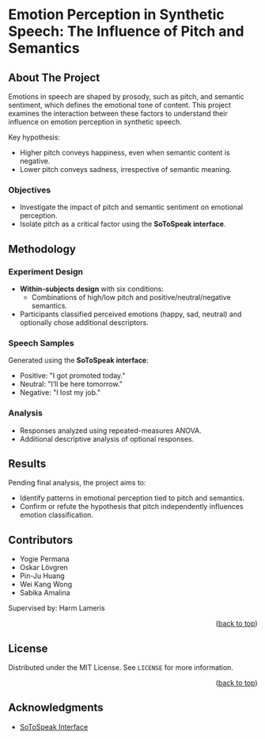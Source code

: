 # Emotion Perception in Synthetic Speech: The Influence of Pitch and Semantics


## About The Project

Emotions in speech are shaped by prosody, such as pitch, and semantic sentiment, which defines the emotional tone of content. This project examines the interaction between these factors to understand their influence on emotion perception in synthetic speech.

Key hypothesis: 
- Higher pitch conveys happiness, even when semantic content is negative.
- Lower pitch conveys sadness, irrespective of semantic meaning.

### Objectives
- Investigate the impact of pitch and semantic sentiment on emotional perception.
- Isolate pitch as a critical factor using the **SoToSpeak interface**.


## Methodology

### Experiment Design
- **Within-subjects design** with six conditions:
  - Combinations of high/low pitch and positive/neutral/negative semantics.
- Participants classified perceived emotions (happy, sad, neutral) and optionally chose additional descriptors.

### Speech Samples
Generated using the **SoToSpeak interface**:
- Positive: "I got promoted today."
- Neutral: "I’ll be here tomorrow."
- Negative: "I lost my job."

### Analysis
- Responses analyzed using repeated-measures ANOVA.
- Additional descriptive analysis of optional responses.



## Results

Pending final analysis, the project aims to:
- Identify patterns in emotional perception tied to pitch and semantics.
- Confirm or refute the hypothesis that pitch independently influences emotion classification.


## Contributors

- Yogie Permana
- Oskar Lövgren
- Pin-Ju Huang
- Wei Kang Wong
- Sabika Amalina

Supervised by: Harm Lameris

<p align="right">(<a href="#readme-top">back to top</a>)</p>


## License

Distributed under the MIT License. See `LICENSE` for more information.

<p align="right">(<a href="#readme-top">back to top</a>)</p>

## Acknowledgments

- [SoToSpeak Interface]([https://github.com/SoToSpeakInterface/SoToSpeak](https://github.com/evaszekely/So_To_Speak))

